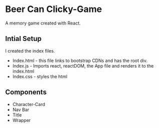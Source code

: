 # Beer Can Clicky-Game
A memory game created with React.

## Intial Setup
I created the index files. 
* Index.html - this file links to bootstrap CDNs and has the root div.
* Index.js - Imports react, reactDOM, the App file and renders it to the index.html
* Index.css - styles the html



## Components
 * Character-Card
 * Nav Bar
 * Title
 * Wrapper

